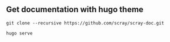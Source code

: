 ## Get documentation with hugo theme
```
git clone --recursive https://github.com/scray/scray-doc.git

hugo serve
```
